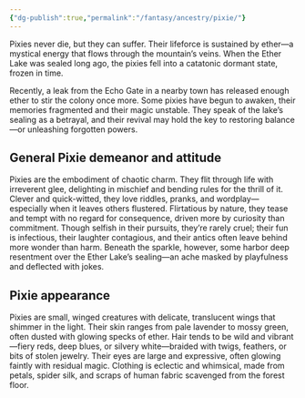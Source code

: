 ```yaml
---
{"dg-publish":true,"permalink":"/fantasy/ancestry/pixie/"}
---
```


Pixies never die, but they can suffer. Their lifeforce is sustained by ether—a mystical energy that flows through the mountain’s veins. When the Ether Lake was sealed long ago, the pixies fell into a catatonic dormant state, frozen in time.

Recently, a leak from the Echo Gate in a nearby town has released enough ether to stir the colony once more. Some pixies have begun to awaken, their memories fragmented and their magic unstable. They speak of the lake’s sealing as a betrayal, and their revival may hold the key to restoring balance—or unleashing forgotten powers.

## General Pixie demeanor and attitude

Pixies are the embodiment of chaotic charm. They flit through life with irreverent glee, delighting in mischief and bending rules for the thrill of it. Clever and quick-witted, they love riddles, pranks, and wordplay—especially when it leaves others flustered. Flirtatious by nature, they tease and tempt with no regard for consequence, driven more by curiosity than commitment. Though selfish in their pursuits, they’re rarely cruel; their fun is infectious, their laughter contagious, and their antics often leave behind more wonder than harm. Beneath the sparkle, however, some harbor deep resentment over the Ether Lake’s sealing—an ache masked by playfulness and deflected with jokes.

## Pixie appearance

Pixies are small, winged creatures with delicate, translucent wings that shimmer in the light. Their skin ranges from pale lavender to mossy green, often dusted with glowing specks of ether. Hair tends to be wild and vibrant—fiery reds, deep blues, or silvery white—braided with twigs, feathers, or bits of stolen jewelry. Their eyes are large and expressive, often glowing faintly with residual magic. Clothing is eclectic and whimsical, made from petals, spider silk, and scraps of human fabric scavenged from the forest floor.
